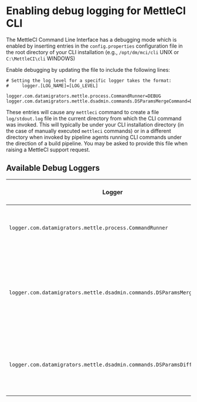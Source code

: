 # Enabling debug logging for MettleCI CLI

The MettleCI Command Line Interface has a debugging mode which is enabled by inserting entries in the `config.properties` configuration file in the root directory of your CLI installation (e.g., `/opt/dm/mci/cli` UNIX or `C:\MettleCI\cli` WINDOWS)

Enable debugging by updating the file to include the following lines:

```
# Setting the log level for a specific logger takes the format:
#     logger.[LOG_NAME]=[LOG_LEVEL]

logger.com.datamigrators.mettle.process.CommandRunner=DEBUG
logger.com.datamigrators.mettle.dsadmin.commands.DSParamsMergeCommand=DEBUG
```

These entries will cause any `mettleci` command to create a file `log/stdout.log` file in the current directory from which the CLI command was invoked. This will typically be under your CLI installation directory (in the case of manually executed `mettleci` commands) or in a different directory when invoked by pipeline agents running CLI commands under the direction of a build pipeline. You may be asked to provide this file when raising a MettleCI support request.

## Available Debug Loggers

| **Logger** | **Enhanced Logging Provided** |
| --- | --- |
| `logger.com.datamigrators.mettle.process.CommandRunner` | Logs the external calls made to DataStage APIs |
| `logger.com.datamigrators.mettle.dsadmin.commands.DSParamsMergeCommand` | Logs details of differences (sections and entries) calculated by the DSParams Merge Command |
| `logger.com.datamigrators.mettle.dsadmin.commands.DSParamsDiffCommand` | Logs sections and entries merged by the DSParams Diff Command |